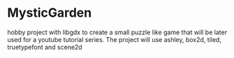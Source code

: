 # MysticGarden
hobby project with libgdx to create a small puzzle like game that will be later used for a youtube tutorial series.
The project will use ashley, box2d, tiled, truetypefont and scene2d
